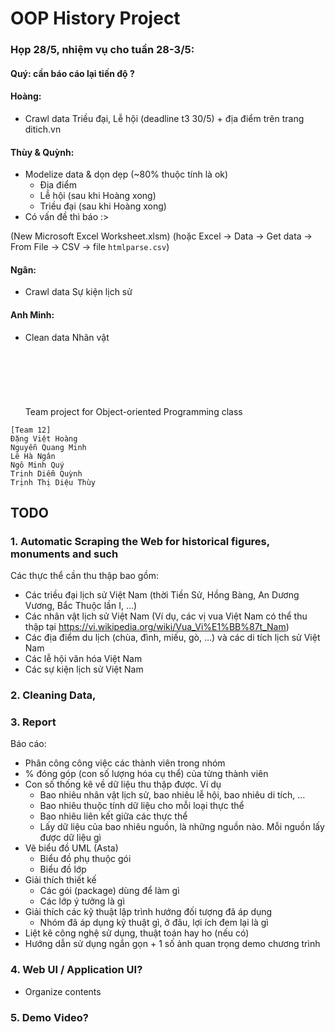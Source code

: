 # OOP History Project

### Họp 28/5, nhiệm vụ cho tuần 28-3/5:

#### Quý: cần báo cáo lại tiến độ ?

#### Hoàng:
- Crawl data Triều đại, Lễ hội (deadline t3 30/5) + địa điểm trên trang ditich.vn

#### Thùy & Quỳnh: 
- Modelize data & dọn dẹp (~80% thuộc tính là ok)
	+ Địa điểm
	+ Lễ hội (sau khi Hoàng xong)
	+ Triều đại (sau khi Hoàng xong)
- Có vấn đề thì báo :>

(New Microsoft Excel Worksheet.xlsm)
(hoặc Excel -> Data -> Get data -> From File -> CSV -> file `htmlparse.csv`)

#### Ngân:
- Crawl data Sự kiện lịch sử

#### Anh Minh:
- Clean data Nhân vật
\
\
\
\
\
\
\
Team project for Object-oriented Programming class
``` bf
[Team 12]
Đặng Việt Hoàng
Nguyễn Quang Minh
Lê Hà Ngân
Ngô Minh Quý
Trịnh Diễm Quỳnh
Trịnh Thị Diệu Thùy
```

## TODO
### 1. Automatic Scraping the Web for historical figures, monuments and such
Các thực thể cần thu thập bao gồm:
- Các triều đại lịch sử Việt Nam (thời Tiền Sử, Hồng Bàng, An Dương Vương, Bắc Thuộc lần I, …)
- Các nhân vật lịch sử Việt Nam (Ví dụ, các vị vua Việt Nam có thể thu thập tại https://vi.wikipedia.org/wiki/Vua_Vi%E1%BB%87t_Nam)
- Các địa điểm du lịch (chùa, đình, miếu, gò, …) và các di tích lịch sử Việt Nam
- Các lễ hội văn hóa Việt Nam
- Các sự kiện lịch sử Việt Nam

### 2. Cleaning Data, 

### 3. Report
Báo cáo:
- Phân công công việc các thành viên trong nhóm
- % đóng góp (con số lượng hóa cụ thể) của từng thành viên
- Con số thống kê về dữ liệu thu thập được. Ví dụ
	- Bao nhiêu nhân vật lịch sử, bao nhiêu lễ hội, bao nhiêu di tích, …
	- Bao nhiêu thuộc tính dữ liệu cho mỗi loại thực thể
	- Bao nhiêu liên kết giữa các thực thể
	- Lấy dữ liệu của bao nhiêu nguồn, là những nguồn nào. Mỗi nguồn lấy được dữ liệu gì
- Vẽ biểu đồ UML (Asta)
	- Biểu đồ phụ thuộc gói
	- Biểu đồ lớp
- Giải thích thiết kế
	- Các gói (package) dùng để làm gì
	- Các lớp ý tưởng là gì
- Giải thích các kỹ thuật lập trình hướng đối tượng đã áp dụng
	- Nhóm đã áp dụng kỹ thuật gì, ở đâu, lợi ích đem lại là gì
- Liệt kê công nghệ sử dụng, thuật toán hay ho (nếu có)
- Hướng dẫn sử dụng ngắn gọn + 1 số ảnh quan trọng demo chương trình

### 4. Web UI / Application UI?
- Organize contents

### 5. Demo Video?
